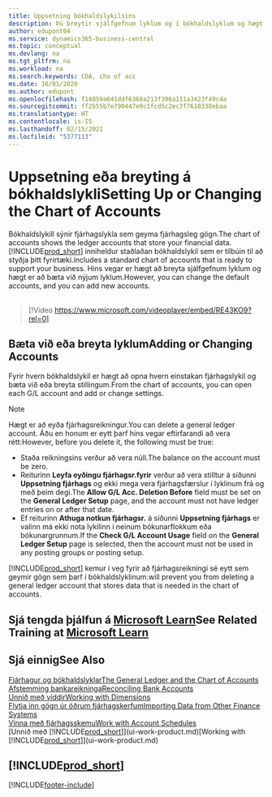 ```yaml
---
title: Uppsetning bókhaldslykilsins
description: Þú breytir sjálfgefnum lyklum og í bókhaldslyklum og hægt er að bæta við nýjum lyklum.
author: edupont04
ms.service: dynamics365-business-central
ms.topic: conceptual
ms.devlang: na
ms.tgt_pltfrm: na
ms.workload: na
ms.search.keywords: COA, cha of acc
ms.date: 10/01/2020
ms.author: edupont
ms.openlocfilehash: f14859a641ddf6368a213f396a111a3423f49c4a
ms.sourcegitcommit: ff2b55b7e790447e0c1fcd5c2ec7f7610338ebaa
ms.translationtype: HT
ms.contentlocale: is-IS
ms.lasthandoff: 02/15/2021
ms.locfileid: "5377113"
---
```

# <a name="setting-up-or-changing-the-chart-of-accounts"></a><span data-ttu-id="144ce-103">Uppsetning eða breyting á bókhaldslykli</span><span class="sxs-lookup"><span data-stu-id="144ce-103">Setting Up or Changing the Chart of Accounts</span></span>
<span data-ttu-id="144ce-104">Bókhaldslykill sýnir fjárhagslykla sem geyma fjárhagsleg gögn.</span><span class="sxs-lookup"><span data-stu-id="144ce-104">The chart of accounts shows the ledger accounts that store your financial data.</span></span> [!INCLUDE[prod_short](includes/prod_short.md)] <span data-ttu-id="144ce-105">inniheldur staðlaðan bókhaldslykil sem er tilbúin til að styðja þitt fyrirtæki.</span><span class="sxs-lookup"><span data-stu-id="144ce-105">includes a standard chart of accounts that is ready to support your business.</span></span>
<span data-ttu-id="144ce-106">Hins vegar er hægt að breyta sjálfgefnum lyklum og hægt er að bæta við nýjum lyklum.</span><span class="sxs-lookup"><span data-stu-id="144ce-106">However, you can change the default accounts, and you can add new accounts.</span></span>
<br><br>  

> [!Video https://www.microsoft.com/videoplayer/embed/RE43KO9?rel=0]


## <a name="adding-or-changing-accounts"></a><span data-ttu-id="144ce-107">Bæta við eða breyta lyklum</span><span class="sxs-lookup"><span data-stu-id="144ce-107">Adding or Changing Accounts</span></span>
<span data-ttu-id="144ce-108">Fyrir hvern bókhaldslykil er hægt að opna hvern einstakan fjárhagslykil og bæta við eða breyta stillingum.</span><span class="sxs-lookup"><span data-stu-id="144ce-108">From the chart of accounts, you can open each G/L account and add or change settings.</span></span>

> [!NOTE]  
>   <span data-ttu-id="144ce-109">Hægt er að eyða fjárhagsreikningur.</span><span class="sxs-lookup"><span data-stu-id="144ce-109">You can delete a general ledger account.</span></span> <span data-ttu-id="144ce-110">Áðu en honum er eytt þarf hins vegar eftirfarandi að vera rétt:</span><span class="sxs-lookup"><span data-stu-id="144ce-110">However, before you delete it, the following must be true:</span></span>  
>  
>   * <span data-ttu-id="144ce-111">Staða reikningsins verður að vera núll.</span><span class="sxs-lookup"><span data-stu-id="144ce-111">The balance on the account must be zero.</span></span>  
>   * <span data-ttu-id="144ce-112">Reiturinn **Leyfa eyðingu fjárhagsr.fyrir** verður að vera stilltur á síðunni **Uppsetning fjárhags** og ekki mega vera fjárhagsfærslur í lyklinum frá og með þeim degi.</span><span class="sxs-lookup"><span data-stu-id="144ce-112">The **Allow G/L Acc. Deletion Before** field must be set on the **General Ledger Setup** page, and the account must not have ledger entries on or after that date.</span></span>  
>   * <span data-ttu-id="144ce-113">Ef reiturinn **Athuga notkun fjárhagsr.** á síðunni **Uppsetning fjárhags** er valinn má ekki nota lykilinn í neinum bókunarflokkum eða bókunargrunnum.</span><span class="sxs-lookup"><span data-stu-id="144ce-113">If the **Check G/L Account Usage** field on the **General Ledger Setup** page is selected, then the account must not be used in any posting groups or posting setup.</span></span>  

[!INCLUDE[prod_short](includes/prod_short.md)] <span data-ttu-id="144ce-114">kemur í veg fyrir að fjárhagsreikningi sé eytt sem geymir gögn sem þarf í bókhaldslyklinum.</span><span class="sxs-lookup"><span data-stu-id="144ce-114">will prevent you from deleting a general ledger account that stores data that is needed in the chart of accounts.</span></span>  

## <a name="see-related-training-at-microsoft-learn"></a><span data-ttu-id="144ce-115">Sjá tengda þjálfun á [Microsoft Learn](/learn/modules/chart-accounts-dynamics-365-business-central/index)</span><span class="sxs-lookup"><span data-stu-id="144ce-115">See Related Training at [Microsoft Learn](/learn/modules/chart-accounts-dynamics-365-business-central/index)</span></span>

## <a name="see-also"></a><span data-ttu-id="144ce-116">Sjá einnig</span><span class="sxs-lookup"><span data-stu-id="144ce-116">See Also</span></span>
[<span data-ttu-id="144ce-117">Fjárhagur og bókhaldslyklar</span><span class="sxs-lookup"><span data-stu-id="144ce-117">The General Ledger and the Chart of Accounts</span></span>](finance-general-ledger.md)  
[<span data-ttu-id="144ce-118">Afstemming bankareikninga</span><span class="sxs-lookup"><span data-stu-id="144ce-118">Reconciling Bank Accounts</span></span>](bank-manage-bank-accounts.md)  
[<span data-ttu-id="144ce-119">Unnið með víddir</span><span class="sxs-lookup"><span data-stu-id="144ce-119">Working with Dimensions</span></span>](finance-dimensions.md)  
[<span data-ttu-id="144ce-120">Flytja inn gögn úr öðrum fjárhagskerfum</span><span class="sxs-lookup"><span data-stu-id="144ce-120">Importing Data from Other Finance Systems</span></span>](across-import-data-configuration-packages.md)  
[<span data-ttu-id="144ce-121">Vinna með fjárhagsskemu</span><span class="sxs-lookup"><span data-stu-id="144ce-121">Work with Account Schedules</span></span>](bi-how-work-account-schedule.md)  
<span data-ttu-id="144ce-122">[Unnið með [!INCLUDE[prod_short](includes/prod_short.md)]](ui-work-product.md)</span><span class="sxs-lookup"><span data-stu-id="144ce-122">[Working with [!INCLUDE[prod_short](includes/prod_short.md)]](ui-work-product.md)</span></span>  

## [!INCLUDE[prod_short](includes/free_trial_md.md)]


[!INCLUDE[footer-include](includes/footer-banner.md)]